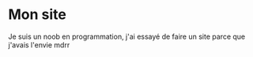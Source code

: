 # Mon site
Je suis un noob en programmation, j'ai essayé de faire un site parce que j'avais l'envie mdrr
